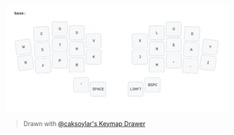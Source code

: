 ![Asfoora Layout](./img/wizza.svg)

> Drawn with [@caksoylar's Keymap Drawer](https://github.com/caksoylar/keymap-drawer)
